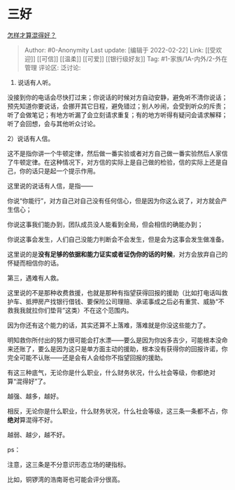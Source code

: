 # 三好
[怎样才算混得好？](https://www.zhihu.com/question/328841056/answer/2356887843)

> Author: #0-Anonymity
> Last update: [编辑于 2022-02-22]
> Link: [[受欢迎]] [[可信]] [[温柔]] [[可爱]] [[银行级好友]]
> Tag: #1-家族/1A-内外/2-外在管理 
> 评论区:
> 泛讨论:

1.  说话有人听。

没接到你的电话会尽快打过来；你说话的时候对方自动安静，避免听不清你说话；预先知道你要说话，会挪开其它日程，避免错过；别人吵闹，会受到听众的斥责；听了会做笔记；有地方听漏了会立刻请求重复；有的地方听得有疑问会请求解释；听了会回想，会与其他听众讨论。

2）说话有人信。

这不是指你讲一个牛顿定律，然后做一番实验或者对方自己做一番实验然后人家信了牛顿定律。在这种情况下，对方信的实际上是自己做的检验，信的实际上还是自己，你的话只是起一个提示作用。

这里说的说话有人信，是指——

你说“你能行”，对方自己对自己没有任何信心，但是因为你这么说了，对方就会产生信心；

你说这事我们能办到，团队成员没人能看到全局，但会相信的确能办到；

你说这事会发生，人们自己没能力判断会不会发生，但是会为这事会发生做准备。

这里说的是**没有足够的依据和能力证实或者证伪你的话的时候**，对方会放弃自己的怀疑而相信你的话。

第三，遇难有人救。

这里说的不是那种收费救援，也就是那种有指望获得回报的援助（比如打电话叫救护车、抵押房产找银行借钱、要保险公司理赔、承诺事成之后必有重赏、威胁“不救我我就拉你们垫背”这类）不在这个范围内。

因为你还有这个能力的话，其实还算不上落难，落难就是你没这些能力了。

明知救你所付出的努力很可能会打水漂——要么是因为你凶多吉少，可能根本没命来还账了，要么是因为这只是单方面主动的援助，根本没有获得你的回报许诺，你完全可能不认账——还是会有人会给你不指望回报的援助。

有这三种底气，无论你是什么职业，什么财务状况，什么社会等级，你都绝对算“混得好”了。

越强、越多，越好。

相反，无论你是什么职业，什么财务状况，什么社会等级，这三条一条都不占，你**绝对**算混得不好。

越弱、越少，越不好。

ps：

注意，这三条是不分意识形态立场的硬指标。

比如，铜锣湾的浩南哥也可能会评分很高。

